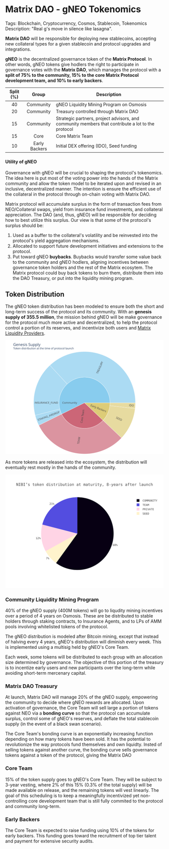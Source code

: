 
# Matrix DAO - gNEO Tokenomics

Tags: Blockchain, Cryptocurrency, Cosmos, Stablecoin, Tokenomics 
Description: "Real g's move in silence like lasagna".

**Matrix DAO** will be responsible for deploying new stablecoins, accepting new collateral types for a given stablecoin and protocol upgrades and integrations. 

**gNEO** is the decentralized governance token of the **Matrix Protocol**. In other words, gNEO tokens give hodlers the right to participate in governance votes with the **Matrix DAO**, which manages the protocol with a **split of 75% to the community, 15% to the core Matrix Protocol development team, and 10% to early backers**. 

| Split (%) | Group | Description |  
| :---: | :----: | ---- | 
| 40 | Community | gNEO Liquidity Mining Program on Osmosis |
| 20 | Community | Treasury controlled through Matrix DAO | 
| 15 | Community | Strategic partners, project advisors, and community members that contribute a lot to the protocol   | 
| 15 | Core | Core Matrix Team | 
| 10 | Early Backers | Initial DEX offering (IDO), Seed funding | 

#### Utility of gNEO

Governance with gNEO will be crucial to shaping the protocol's tokenomics. The idea here is put most of the voting power into the hands of the Matrix community and allow the token model to be iterated upon and revised in an inclusive, decentralized manner. The intention is ensure the efficient use of the collateral in the protocol through on-chain voting with Matrix DAO.

Matrix protocol will accumulate surplus in the form of transaction fees from NEO/Collateral swaps, yield from insurance fund investments, and collateral appreciation. The DAO (and, thus, gNEO) will be responsible for deciding how to best utilize this surplus. Our view is that some of the protocol's surplus should be:
1. Used as a buffer to the collateral's volatility and be reinvested into the protocol's yield aggregation mechanisms. 
2. Allocated to support future development initiatives and extensions to the protocol.
3. Put toward gNEO **buybacks**. Buybacks would transfer some value back to the community and gNEO hodlers, aligning incentives between governance token holders and the rest of the Matrix ecosytem. The Matrix protocol could buy back tokens to burn them, distribute them into the DAO Treasury, or put into the liquidity mining program.

## Token Distribution

The gNEO token distribution has been modeled to ensure both the short and long-term success of the protocol and its community. With an **genesis supply of 355.5 million**, the mission behind gNEO will be make governance for the protocol much more active and decentralized, to help the protocol control a portion of its reserves, and incentivize both users and [Matrix Liquidity Providers](blog-post-matrix). 

<!-- TODO link to post 1 -->
[blog-post-matrix]: example.com

<img src="plots/genesis_supply.svg">

As more tokens are released into the ecosystem, the distribution will eventually rest mostly in the hands of the community.


<img src="plots/final_token_supply.svg">

### Community Liquidity Mining Program

40% of the gNEO supply (400M tokens) will go to liqudity mining incentives over a period of 4 years on Osmosis. These are be distributed to stable holders through staking contracts, to Insurance Agents, and to LPs of AMM pools involving whitelisted tokens of the protocol.

The gNEO distribution is modeled after Bitcoin mining, except that instead of halving every 4 years, gNEO's distribution will diminish every week. This is implemented using a multisig held by gNEO's Core Team.

Each week, some tokens will be distributed to each group with an allocation size determined by governance. The objective of this portion of the treasury is to incentize early users and new participants over the long-term while avoiding short-term mercenary capital.

### Matrix DAO Treasury

At launch, Matrix DAO will manage 20% of the gNEO supply, empowering the community to decide where gNEO rewards are allocated. Upon activation of governance, the Core Team will sell large a portion of tokens against NEO via a **bonding curve** so that the protocol can accumulate surplus, control some of gNEO's reserves, and deflate the total stablecoin supply (in the event of a black swan scenario).

The Core Team's bonding curve is an exponentially increasing function depending on how many tokens have been sold. It has the potential to revolutionize the way protocols fund themselves and own liquidty. Insted of selling tokens against another curve, the bonding curve sells governance tokens against a token of the protocol, giving the Matrix DAO 

### Core Team

15% of the token supply goes to gNEO's Core Team. They will be subject to 3-year vesting, where 2% of this 15% (0.3% of the total supply) will be made available on release, and the remaining tokens will vest linearly. The goal of this scheduling is to keep a meaningfully incentivized yet non-controlling core development team that is still fully commited to the protocol and community long-term.

### Early Backers

The Core Team is expected to raise funding using 10% of the tokens for early backers. This funding goes toward the recruitment of top tier talent and payment for extensive security audits.

<!-- ## Token Utility (paper 2.5) -->


